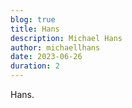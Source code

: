 ```yaml
---
blog: true
title: Hans
description: Michael Hans
author: michaellhans
date: 2023-06-26
duration: 2
---
```


Hans.
